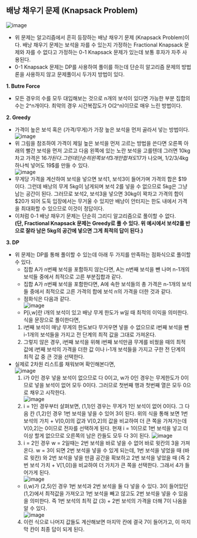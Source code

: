 ## 배낭 채우기 문제 (Knapsack Problem)
![image](https://user-images.githubusercontent.com/29484377/144378751-d1811285-95ea-4f4d-bcbc-980acd731693.png)
- 위 문제는 알고리즘에서 흔히 등장하는 배낭 채우기 문제 (Knapsack Problem)이다. 배낭 채우기 문제는 보석을 자를 수 있는지 가정하는 Fractional Knapsack 문제와 자를 수 없다고 가정하는 
0-1 Knapsack 문제가 있는데 보통 후자가 자주 사용된다. 
- 0-1 Knapsack 문제는 DP를 사용하여 풀이를 하는데 단순히 알고리즘 문제의 방법론을 사용하지 않고 문제풀이시 두가지 방법이 있다.  
  
**1. Butre Force**  
  - 모든 경우의 수를 모두 대입해보는 것으로 n개의 보석이 있다면 가능한 부분 집합의 수는 2^n개이다. 최악의 경우 시간복잡도가 O(2^n)이므로 매우 느린 방법이다.  

**2. Greedy**
  - 가격이 높은 보석 혹은 (가격/무게)가 가장 높은 보석을 먼저 골라서 넣는 방법이다.  
 ![image](https://user-images.githubusercontent.com/29484377/144379820-1f719810-4467-4629-88b6-f2733cf533be.png)  
  - 위 그림을 참조하여 가격이 제일 높은 보석을 먼저 고르는 방법을 쓴다면 오른쪽 아래의 빨간 보석을 먼저 고르고 다음 왼쪽에 있는 노란 보석을 고를텐데 그러면 10kg차고 가격은 16$가 된다.
  그런데 단순히 왼쪽 보석 3개만 합쳐도 17$가 나오며, 1/2/3/4kg 하나씩 넣어도 19$를 만들 수 있다.  
  ![image](https://user-images.githubusercontent.com/29484377/144381367-8473fda8-0053-4766-b392-37ac1df8b030.png)
  - 무게당 가격을 계산하여 보석을 넣으면 보석1, 보석3이 들어가며 가격의 합은 $19이다. 그런데 배낭의 무게 5kg이 남게되며 보석 2를 넣을 수 없으므로 5kg은 그냥 남는 공간이 된다.
   그러므로 보석2, 보석3을 넣으면 30kg이 꽉차고 가격의 합이 $20가 되어 도둑 입장에서는 무거울 수 있지만 배낭이 안터지는 한도 내에서 가격을 최대화할 수 있으므로 이것이 정답이다.
  - 이처럼 0-1 배낭 채우기 문제는 단순히 그리디 알고리즘으로 풀이할 수 없다.  
 **(단, Fractional Knapsack 문제는 Greedy로 풀 수 있다. 위 예시에서 보석2를 반으로 잘라 남은 5kg의 공간에 넣으면 그게 최적의 답이 된다.)**
 
 
 
**3. DP**
- 위 문제는 DP를 통해 풀이할 수 있는데 아래 두 가지를 만족하는 점화식으로 풀이할 수 있다.
  - 집합 A가 n번째 보석을 포함하지 않는다면, A는 n번째 보석을 뺀 나머 n-1개의 보석들 중에서 최적으로 고른 부분집합과 같다.
  - 집합 A가 n번째 보석을 포함한다면, A에 속한 보석들의 총 가격은 n-1개의 보석들 중에서 최적으로 고른 가격의 합에 보석 n의 가격을 더한 것과 같다.
  - 점화식은 다음과 같다.    
  ![image](https://user-images.githubusercontent.com/29484377/144394804-59927809-8a59-4e7f-8c58-587d63c86324.png)
  - P[i,w]란 i개의 보석이 있고 배낭 무게 한도가 w일 때 최적의 이익을 의미한다. 식을 문장으로 풀이한다면,  
   1. i번째 보석이 매낭 무게의 한도보다 무거우면 넣을 수 없으므로 i번째 보석을 뺀 i-1개의 보석들을 가지고 전 단계의 최적 값을 그대로 가져온다.
   2. 그렇지 않은 경우, i번째 보석을 위해 i번째 보석만큼 무게를 비웠을 때의 최적 값에 i번째 보석의 가격을 더한 값 이나 i-1개 보석들을 가지고 구한 전 단계의 최적 값 중 큰 것을 선택한다.
- 실제로 2차원 리스트를 채워보며 확인해본다면,   
    ![image](https://user-images.githubusercontent.com/29484377/144396308-54405b10-2001-4240-b304-dec9adda0626.png)  
  1. i가 0인 경우 넣을 보석이 없으므로 다 0이고, w가 0인 경우는 무게한도가 0이므로 넣을 보석이 없어 모두 0이다. 그러므로 첫번째 행과 첫번째 열은 모두 0으로 채우고 시작한다.  
  ![image](https://user-images.githubusercontent.com/29484377/144396584-d8b9a3f6-a74e-4347-bc88-7922e5143f06.png)  
  2. i = 1인 경우부터 살펴보면, (1,1)인 경우는 무게가 1인 보석이 없어 0이다. 그 다음 칸 (1,2)인 경우 1번 보석을 넣을 수 있어 3이 된다. 
  위의 식을 통해 보면 1번 보석의 가치 + V[0,0]의 값과 V[0,2]의 값을 비교하여 더 큰 쪽을 가져가는데 V[0,2]는 0이므로 전자를 선택하게 된다.
  현재 i = 1이므로 1번 보석을 넣고 더 이상 할게 없으므로 오른쪽의 남은 칸들도 모두 다 3이 된다.
 ![image](https://user-images.githubusercontent.com/29484377/144398469-08a4f7ad-7b55-48ab-8177-1ab7dd5341c3.png)
  3. i = 2인 경우 w = 2일때는 2번 보석을 바로 넣을 수 없어 바로 윗칸의 3을 가져온다. w = 3이 되면 2번 보석을 넣을 수 있게 되는데, 1번 보석을 넣었을 때 (바로 윗칸) 와 2번 보석을 넣을 만큼 공간을 확보하고 2번 보석을 넣었을 때 (즉 2번 보석 가치 + V[1,0])을 비교하여 더 가치가 큰 쪽을 선택한다. 그래서 4가 들어가게 된다.  
  ![image](https://user-images.githubusercontent.com/29484377/144399163-ff1db6fd-454f-47fe-bb1f-b3137aca7c14.png)  
  - (i,w)가 (2,5)인 경우 1번 보석과 2번 보석을 둘 다 넣을 수 있다. 3이 들어있던 (1,2)에서 최적값을 가져오고 1번 보석을 빼고 않고도 2번 보석을 넣을 수 있음을 의미한다. 즉 1번 보석의 최적 값 (3) + 2번 보석의 가격을 더해 7이 나옴을 알 수 있다.  
  ![image](https://user-images.githubusercontent.com/29484377/144399568-c00adfcd-42ce-4da2-99ad-b536445ae9f9.png)  
  4. 이런 식으로 나머지 값들도 계산해보면 마지막 칸에 결국 7이 들어가고, 이 마지막 칸이 최종 답이 되게 된다.

  

